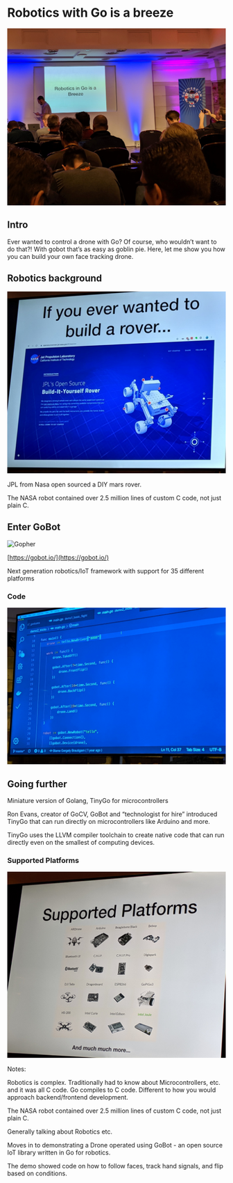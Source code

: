 # Robotics with Go is a breeze

![Intro](./intro.jpg)

## Intro

Ever wanted to control a drone with Go? Of course, who wouldn’t want to do that?! With gobot that’s as easy as goblin pie. Here, let me show you how you can build your own face tracking drone.

## Robotics background

![Rover](./rover.jpg)

JPL from Nasa open sourced a DIY mars rover. 

The NASA robot contained over 2.5 million lines of custom C code, not just plain C. 

## Enter GoBot

![Gopher](https://gobot.io/images/elements/gopher.png)

[https://gobot.io/](https://gobot.io/)

Next generation robotics/IoT framework with support for 35 different platforms

### Code 

![Code](./code.jpg)

## Going further

Miniature version of Golang, TinyGo for microcontrollers

Ron Evans, creator of GoCV, GoBot and “technologist for hire” introduced TinyGo that can run directly on microcontrollers like Arduino and more. 

TinyGo uses the LLVM compiler toolchain to create native code that can run directly even on the smallest of computing devices.

### Supported Platforms 

![platforms](./platforms.jpg)


Notes:

Robotics is complex. Traditionally had to know about Microcontrollers, etc. and it was all C code. Go compiles to C code. 
Different to how you would approach backend/frontend development.

The NASA robot contained over 2.5 million lines of custom C code, not just plain C. 

Generally talking about Robotics etc.

Moves in to demonstrating a Drone operated using GoBot - an open source IoT library written in Go for robotics.

The demo showed code on how to follow faces, track hand signals, and flip based on conditions.